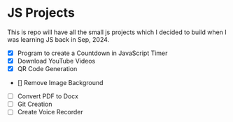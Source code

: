 # JS Projects

This is repo will have all the small js projects which I decided to build when I was learning JS back in Sep, 2024.

- [x] Program to create a Countdown in JavaScript Timer
- [x] Download YouTube Videos
- [x] QR Code Generation
- [] Remove Image Background
- [ ] Convert PDF to Docx
- [ ] Git Creation
- [ ] Create Voice Recorder
